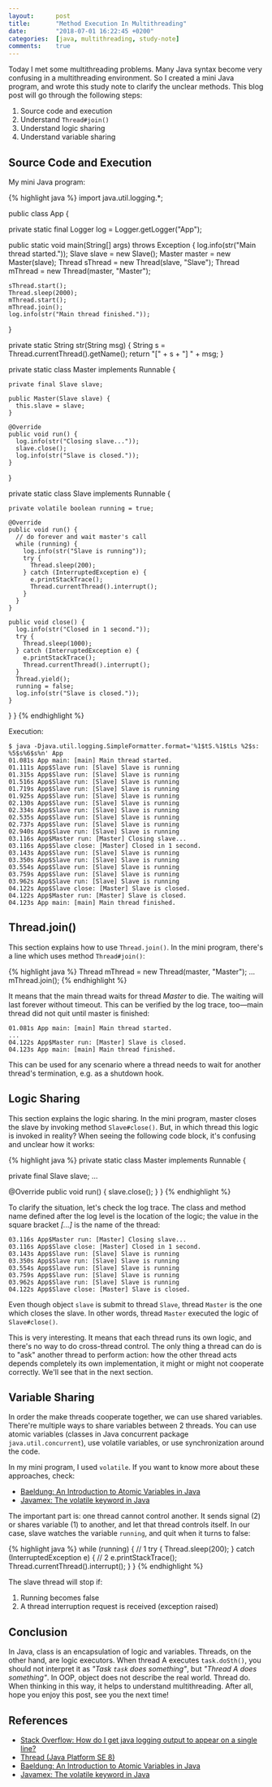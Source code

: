 ```yaml
---
layout:      post
title:       "Method Execution In Multithreading"
date:        "2018-07-01 16:22:45 +0200"
categories:  [java, multithreading, study-note]
comments:    true
---
```


Today I met some multithreading problems. Many Java syntax become very confusing
in a multithreading environment. So I created a mini Java program, and wrote
this study note to clarify the unclear methods. This blog post will go through
the following steps:

1. Source code and execution
2. Understand `Thread#join()`
3. Understand logic sharing
4. Understand variable sharing

<!--more-->

## Source Code and Execution

My mini Java program:

{% highlight java %}
import java.util.logging.*;

public class App {

  private static final Logger log = Logger.getLogger("App");

  public static void main(String[] args) throws Exception {
    log.info(str("Main thread started."));
    Slave slave = new Slave();
    Master master = new Master(slave);
    Thread sThread = new Thread(slave, "Slave");
    Thread mThread = new Thread(master, "Master");

    sThread.start();
    Thread.sleep(2000);
    mThread.start();
    mThread.join();
    log.info(str("Main thread finished."));
  }

  private static String str(String msg) {
    String s = Thread.currentThread().getName();
    return "[" + s + "] " + msg;
  }

  private static class Master implements Runnable {

    private final Slave slave;

    public Master(Slave slave) {
      this.slave = slave;
    }

    @Override
    public void run() {
      log.info(str("Closing slave..."));
      slave.close();
      log.info(str("Slave is closed."));
    }
  }

  private static class Slave implements Runnable {

    private volatile boolean running = true;

    @Override
    public void run() {
      // do forever and wait master's call
      while (running) {
        log.info(str("Slave is running"));
        try {
          Thread.sleep(200);
        } catch (InterruptedException e) {
          e.printStackTrace();
          Thread.currentThread().interrupt();
        }
      }
    }

    public void close() {
      log.info(str("Closed in 1 second."));
      try {
        Thread.sleep(1000);
      } catch (InterruptedException e) {
        e.printStackTrace();
        Thread.currentThread().interrupt();
      }
      Thread.yield();
      running = false;
      log.info(str("Slave is closed."));
    }
  }
}
{% endhighlight %}

Execution:

```
$ java -Djava.util.logging.SimpleFormatter.format='%1$tS.%1$tLs %2$s: %5$s%6$s%n' App
01.081s App main: [main] Main thread started.
01.111s App$Slave run: [Slave] Slave is running
01.315s App$Slave run: [Slave] Slave is running
01.516s App$Slave run: [Slave] Slave is running
01.719s App$Slave run: [Slave] Slave is running
01.925s App$Slave run: [Slave] Slave is running
02.130s App$Slave run: [Slave] Slave is running
02.334s App$Slave run: [Slave] Slave is running
02.535s App$Slave run: [Slave] Slave is running
02.737s App$Slave run: [Slave] Slave is running
02.940s App$Slave run: [Slave] Slave is running
03.116s App$Master run: [Master] Closing slave...
03.116s App$Slave close: [Master] Closed in 1 second.
03.143s App$Slave run: [Slave] Slave is running
03.350s App$Slave run: [Slave] Slave is running
03.554s App$Slave run: [Slave] Slave is running
03.759s App$Slave run: [Slave] Slave is running
03.962s App$Slave run: [Slave] Slave is running
04.122s App$Slave close: [Master] Slave is closed.
04.122s App$Master run: [Master] Slave is closed.
04.123s App main: [main] Main thread finished.
```

## Thread.join()

This section explains how to use `Thread.join()`.
In the mini program, there's a line which uses method `Thread#join()`:

{% highlight java %}
Thread mThread = new Thread(master, "Master");
...
mThread.join();
{% endhighlight %}

It means that the main thread waits for thread _Master_ to die. The waiting will
last forever without timeout. This can be verified by the log trace, too—main
thread did not quit until master is finished:

```
01.081s App main: [main] Main thread started.
...
04.122s App$Master run: [Master] Slave is closed.
04.123s App main: [main] Main thread finished.
```

This can be used for any scenario where a thread needs to wait for another
thread's termination, e.g. as a shutdown hook.

## Logic Sharing

This section explains the logic sharing.
In the mini program, master closes the slave by invoking method `Slave#close()`.
But, in which thread this logic is invoked in reality? When seeing the following
code block, it's confusing and unclear how it works:

{% highlight java %}
private static class Master implements Runnable {

  private final Slave slave;
  ...

  @Override
  public void run() {
    slave.close();
  }
}
{% endhighlight %}

To clarify the situation, let's check the log trace. The class and method name
defined after the log level is the location of the logic; the value in the
square bracket _\[...\]_ is the name of the thread:

```
03.116s App$Master run: [Master] Closing slave...
03.116s App$Slave close: [Master] Closed in 1 second.
03.143s App$Slave run: [Slave] Slave is running
03.350s App$Slave run: [Slave] Slave is running
03.554s App$Slave run: [Slave] Slave is running
03.759s App$Slave run: [Slave] Slave is running
03.962s App$Slave run: [Slave] Slave is running
04.122s App$Slave close: [Master] Slave is closed.
```

Even though object `slave` is submit to thread `Slave`, thread `Master` is the
one which closes the slave. In other words, thread `Master` executed the logic
of `Slave#close()`.

This is very interesting. It means that each thread runs its own logic, and
there's no way to do cross-thread control. The only thing a thread can do is to
"ask" another thread to perform action: how the other thread acts depends
completely its own implementation, it might or might not cooperate correctly.
We'll see that in the next section.

## Variable Sharing

In order the make threads cooperate together, we can use shared variables.
There're multiple ways to share variables between 2 threads. You can use
atomic variables (classes in Java concurrent package `java.util.concurrent`),
use volatile variables, or use synchronization around the code.

In my mini program, I used `volatile`.
If you want to know more about these approaches, check:

- [Baeldung: An Introduction to Atomic Variables in Java][3]
- [Javamex: The volatile keyword in Java][4]

The important part is: one thread cannot control another. It sends signal (2) or
shares variable (1) to another, and let that thread controls itself. In our case,
slave watches the variable `running`, and quit when it turns to false:

{% highlight java %}
while (running) {  // 1
  try {
    Thread.sleep(200);
  } catch (InterruptedException e) {  // 2
    e.printStackTrace();
    Thread.currentThread().interrupt();
  }
}
{% endhighlight %}

The slave thread will stop if:

1. Running becomes false
2. A thread interruption request is received (exception raised)

## Conclusion

In Java, class is an encapsulation of logic and variables. Threads, on the other
hand, are logic executors. When thread A executes `task.doSth()`, you should not
interpret it as _"Task `task` does something"_, but _"Thread A does
something"_. In OOP, object does not describe the real world. Thread do. When
thinking in this way, it helps to understand multithreading. After all, hope you
enjoy this post, see you the next time!

## References

- [Stack Overflow: How do I get java logging output to appear on a single line?][1]
- [Thread (Java Platform SE 8)][2]
- [Baeldung: An Introduction to Atomic Variables in Java][3]
- [Javamex: The volatile keyword in Java][4]

[4]: https://www.javamex.com/tutorials/synchronization_volatile.shtml
[3]: http://www.baeldung.com/java-atomic-variables
[2]: https://docs.oracle.com/javase/8/docs/api/java/lang/Thread.html
[1]: https://stackoverflow.com/questions/194765/how-do-i-get-java-logging-output-to-appear-on-a-single-line
